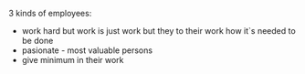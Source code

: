 3 kinds of employees:
- work hard but work is just work but they to their work how it`s needed to be done
- pasionate - most valuable persons
- give minimum in their work